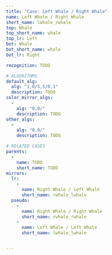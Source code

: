 ```yaml
---
title: "Case: Left Whale / Right Whale"
name: Left Whale / Right Whale
short_name: lwhale_rwhale
top: Whale
top_short_name: whale
top_lr: Left
bot: Whale
bot_short_name: whale
bot_lr: Right

recognition: TODO

# ALGORITHMS
default_alg:
  alg: "1,0/5,5/0,1"
  description: TODO
color_mirror_algs:
  -
    alg: "0,0/"
    description: TODO
other_algs:
  -
    alg: "0,0/"
    description: TODO

# RELATED CASES
parents:
  -
    name: TODO
    short_name: TODO
mirrors:
  lr:
    -
      name: Right Whale / Left Whale
      short_name: rwhale_lwhale
  pseudo:
    -
      name: Right Whale / Right Whale
      short_name: rwhale_rwhale
    -
      name: Left Whale / Left Whale
      short_name: lwhale_lwhale


---
```


